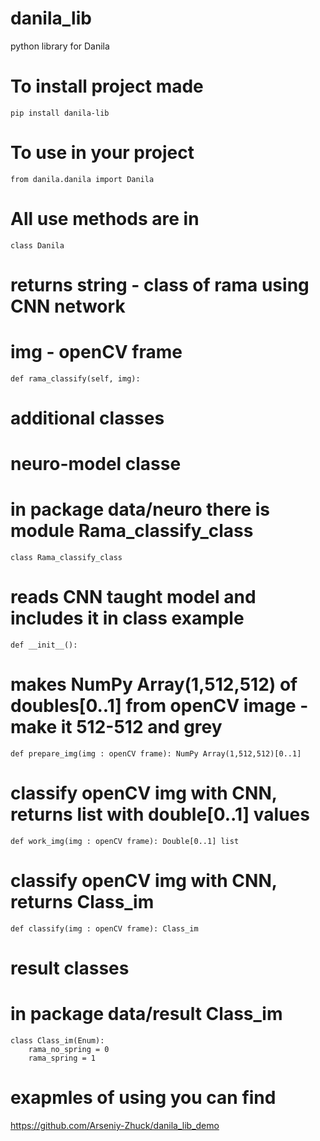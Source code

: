 # danila_lib
 python library for Danila

# To install project made 
    pip install danila-lib

# To use in your project 
    from danila.danila import Danila

# All use methods are in 
    class Danila

# returns string - class of rama using CNN network
# img - openCV frame
    def rama_classify(self, img):

# additional classes
# neuro-model classe
# in package data/neuro there is module Rama_classify_class
    class Rama_classify_class

# reads CNN taught model and includes it in class example
    def __init__():

# makes NumPy Array(1,512,512) of doubles[0..1] from openCV image - make it 512-512 and grey
    def prepare_img(img : openCV frame): NumPy Array(1,512,512)[0..1]

# classify openCV img with CNN, returns list with double[0..1] values 
    def work_img(img : openCV frame): Double[0..1] list

# classify openCV img with CNN, returns Class_im
    def classify(img : openCV frame): Class_im

# result classes

# in package data/result Class_im
    class Class_im(Enum):
        rama_no_spring = 0
        rama_spring = 1


# exapmles of using you can find 
https://github.com/Arseniy-Zhuck/danila_lib_demo